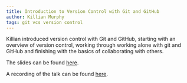 ```yaml
---
title: Introduction to Version Control with Git and GitHub
author: Killian Murphy
tags: git vcs version control
---
```

Killian introduced version control with Git and GitHub, starting with an overview of version control, working through working alone with git and GitHub and finishing with the basics of collaborating with others.

The slides can be found [here][slides].

A recording of the talk can be found [here][recording].

[slides]: https://researchcodingclub.github.io/slides/2023-01-25-introduction-to-version-control-with-git-and-github.pdf
[recording]: https://eu-lti.bbcollab.com/recording/ba0ac8fca0d842b1bd52c79d0287a160
